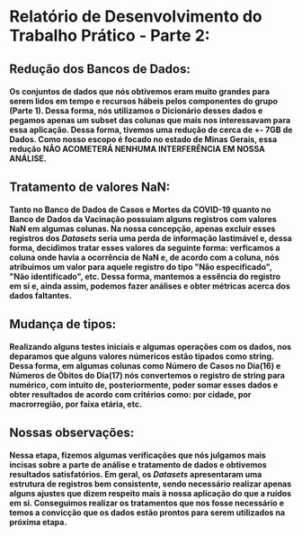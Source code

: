 # **Relatório de Desenvolvimento do Trabalho Prático - Parte 2:**

## Redução dos Bancos de Dados:
#### Os conjuntos de dados que nós obtivemos eram muito grandes para serem lidos em tempo e recursos hábeis pelos componentes do grupo (Parte 1). Dessa forma, nós utilizamos o Dicionário desses dados e pegamos apenas um subset das colunas que mais nos interessavam para essa aplicação. Dessa forma, tivemos uma redução de cerca de +- 7GB de Dados. Como nosso escopo é focado no estado de Minas Gerais, essa redução NÃO ACOMETERÁ NENHUMA INTERFERÊNCIA EM NOSSA ANÁLISE.

## Tratamento de valores NaN:    
#### Tanto no Banco de Dados de Casos e Mortes da COVID-19 quanto no Banco de Dados da Vacinação possuiam alguns registros com valores NaN em algumas colunas. Na nossa concepção, apenas excluir esses registros dos *Datasets* seria uma perda de informação lastimável e, dessa forma, decidimos tratar esses valores da seguinte forma: verficamos a coluna onde havia a ocorrência de NaN e, de acordo com a coluna, nós atribuimos um valor para aquele registro do tipo "Não especificado", "Não identificado", etc. Dessa forma, mantemos a essência do registro em si e, ainda assim, podemos fazer análises e obter métricas acerca dos dados faltantes.

## Mudança de tipos:
#### Realizando alguns testes iniciais e algumas operações com os dados, nos deparamos que alguns valores númericos estão tipados como string. Dessa forma, em algumas colunas como Número de Casos no Dia(16) e Números de Óbitos do Dia(17) nós convertemos o registro de string para numérico, com intuito de, posteriormente, poder somar esses dados e obter resultados de acordo com critérios como: por cidade, por macrorregião, por faixa etária, etc.

## Nossas observações:
#### Nessa etapa, fizemos algumas verificações que nós julgamos mais incisas sobre a parte de análise e tratamento de dados e obtivemos resultados satisfatórios. Em geral, os *Datasets* apresentaram uma estrutura de registros bem consistente, sendo necessário realizar apenas alguns ajustes que dizem respeito mais à nossa aplicação do que a ruídos em si. Conseguimos realizar os tratamentos que nos fosse necessário e temos a convicção que os dados estão prontos para serem utilizados na próxima etapa.